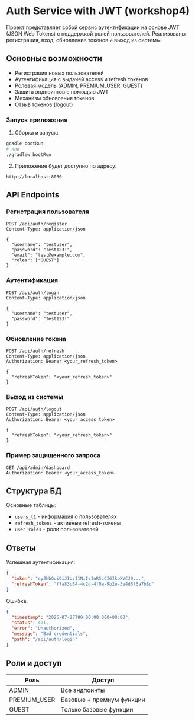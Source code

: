 # Auth Service with JWT (workshop4)

Проект представляет собой сервис аутентификации на основе JWT (JSON Web Tokens) с поддержкой ролей пользователей.
Реализованы регистрация, вход, обновление токенов и выход из системы.

## Основные возможности

- Регистрация новых пользователей
- Аутентификация с выдачей access и refresh токенов
- Ролевая модель (ADMIN, PREMIUM_USER, GUEST)
- Защита эндпоинтов с помощью JWT
- Механизм обновления токенов
- Отзыв токенов (logout)

### Запуск приложения

1. Сборка и запуск:

```bash
gradle bootRun
# или
./gradlew bootRun
```

2. Приложение будет доступно по адресу:

```
http://localhost:8080
```

## API Endpoints

### Регистрация пользователя

```http
POST /api/auth/register
Content-Type: application/json

{
  "username": "testuser",
  "password": "Test123!",
  "email": "test@example.com",
  "roles": ["GUEST"]
}
```

### Аутентификация

```http
POST /api/auth/login
Content-Type: application/json

{
  "username": "testuser",
  "password": "Test123!"
}
```

### Обновление токена

```http
POST /api/auth/refresh
Content-Type: application/json
Authorization: Bearer <your_refresh_token>

{
  "refreshToken": "<your_refresh_token>"
}
```

### Выход из системы

```http
POST /api/auth/logout
Content-Type: application/json
Authorization: Bearer <your_access_token>

{
  "refreshToken": "<your_refresh_token>"
}
```

### Пример защищенного запроса

```http
GET /api/admin/dashboard
Authorization: Bearer <your_access_token>
```

## Структура БД

Основные таблицы:

- `users_t1` - информация о пользователях
- `refresh_tokens` - активные refresh-токены
- `user_roles` - роли пользователей

## Ответы

Успешная аутентификация:

```json
{
  "token": "eyJhbGciOiJIUzI1NiIsInR5cCI6IkpXVCJ9...",
  "refreshToken": "f7a83c64-4c2d-4f0a-9b2e-3e4d5f6a7b8c"
}
```

Ошибка:

```json
{
  "timestamp": "2025-07-27T00:00:00.000+00:00",
  "status": 401,
  "error": "Unauthorized",
  "message": "Bad credentials",
  "path": "/api/auth/login"
}
```

## Роли и доступ

| Роль         | Доступ                    |
|--------------|---------------------------|
| ADMIN        | Все эндпоинты             |
| PREMIUM_USER | Базовые + премиум функции |
| GUEST        | Только базовые функции    |
